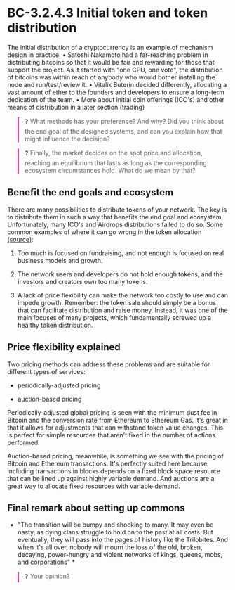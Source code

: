 # BC-3.2.4.3 Initial token and token distribution

The initial distribution of a cryptocurrency is an example of mechanism design in practice. 
•	Satoshi Nakamoto had a far-reaching problem in distributing bitcoins so that it would be fair and rewarding for those that support the project. As it started with "one CPU, one vote", the distribution of bitcoins was within reach of anybody who would bother installing the node and run/test/review it.
•	Vitalik Buterin decided differently, allocating a vast amount of ether to the founders and developers to ensure a long-term dedication of the team.
•	More about initial coin offerings (ICO's) and other means of distribution in a later section (trading)

<blockquote style="border-color: #ff0bac">❓ What methods has your preference? And why? Did you think about the end goal of the designed systems, and can you explain how that might influence the decision? </blockquote>


 


<blockquote style="border-color: #ff0bac">❓ Finally, the market decides on the spot price and allocation, reaching an equilibrium that lasts as long as the corresponding ecosystem circumstances hold. What do we mean by that? </blockquote>

## Benefit the end goals and ecosystem
There are many possibilities to distribute tokens of your network. The key is to distribute them in such a way that benefits the end goal and ecosystem. Unfortunately, many ICO's and Airdrops distributions failed to do so. Some common examples of where it can go wrong in the token allocation [(source)]( https://medium.com/@ryanshea/the-top-rules-for-token-distribution-economics-a0df50530e7f): 

1.	Too much is focused on fundraising, and not enough is focused on real business models and growth.

2.	The network users and developers do not hold enough tokens, and the investors and creators own too many tokens.


3.	A lack of price flexibility can make the network too costly to use and can impede growth.
Remember: the token sale should simply be a bonus that can facilitate distribution and raise money. Instead, it was one of the main focuses of many projects, which fundamentally screwed up a healthy token distribution. 

## Price flexibility explained
Two pricing methods can address these problems and are suitable for different types of services:

* periodically-adjusted pricing

* auction-based pricing

Periodically-adjusted global pricing is seen with the minimum dust fee in Bitcoin and the conversion rate from Ethereum to Ethereum Gas. It's great in that it allows for adjustments that can withstand token value changes. This is perfect for simple resources that aren't fixed in the number of actions performed.

Auction-based pricing, meanwhile, is something we see with the pricing of Bitcoin and Ethereum transactions. It's perfectly suited here because including transactions in blocks depends on a fixed block space resource that can be lined up against highly variable demand. And auctions are a great way to allocate fixed resources with variable demand.
 
## Final remark about setting up commons
* "The transition will be bumpy and shocking to many. It may even be nasty, as dying clans struggle to hold on to the past at all costs. But eventually, they will pass into the pages of history like the Trilobites. And when it's all over, nobody will mourn the loss of the old, broken, decaying, power-hungry and violent networks of kings, queens, mobs, and corporations" * 

<blockquote style="border-color: #ff0bac">❓ Your opinion?</blockquote>
